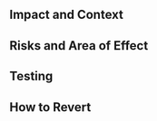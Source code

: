 <!-- Title of the PR must comply with [conventional commits](https://www.conventionalcommits.org/en/v1.0.0/) guidelines. --> 
<!-- Title should include the JIRA ticket in square brackets after the conventional commit prefix. This will automatically link the PR in JIRA. -->
<!-- Example: "fix: [JIRA-123] Allow creation of groups with no members" -->

## Impact and Context
<!-- Brief description of why these changes are necessary. Don't rewrite the entire Jira ticket. -->

## Risks and Area of Effect
<!--
  Describe both risk (how likely this is to break) and area of effect (how wide potential breakages could reach).
  These should be smaller scale than those documented in a design doc.
-->

## Testing
<!-- Explain how this contribution has been tested, e.g. what tests were added and where they have been run. -->

## How to Revert
<!-- List steps required to revert this change. For example, note if we'd need to revert liquibase changes. -->
